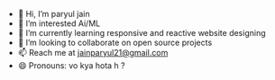 - 👋 Hi, I’m paryul jain
- 👀 I’m interested Ai/ML
- 🌱 I’m currently learning responsive and reactive website designing 
- 💞️ I’m looking to collaborate on open source projects
- 📫 Reach me at jainparyul21@gmail.com
- 😄 Pronouns: vo kya hota h ?

<!---
jainparyul21/jainparyul21 is a ✨ special ✨ repository because its `README.md` (this file) appears on your GitHub profile.
You can click the Preview link to take a look at your changes.
--->
